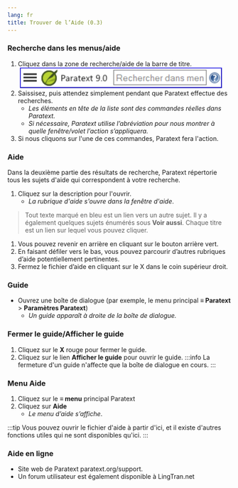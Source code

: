 ```yaml
---
lang: fr
title: Trouver de l’Aide (0.3)
---
```


### Recherche dans les menus/aide

1.  Cliquez dans la zone de recherche/aide de la barre de titre.  
    ![](../../media/6c94fd6369e2a8e17bd819a4fdaa909c.png)  
1.  Saissisez, puis attendez simplement pendant que Paratext effectue des recherches.
     -  *Les éléments en tête de la liste sont des commandes réelles dans Paratext.*
     -  *Si nécessaire, Paratext utilise l’abréviation pour nous montrer à quelle fenêtre/volet l’action s’appliquera.*
1.  Si nous cliquons sur l'une de ces commandes, Paratext fera l'action.

### Aide

Dans la deuxième partie des résultats de recherche, Paratext répertorie tous les sujets d'aide qui correspondent à votre recherche.

1. Cliquez sur la description pour l'ouvrir.
   - *La rubrique d'aide s'ouvre dans la fenêtre d'aide*.
>  Tout texte marqué en bleu est un lien vers un autre sujet.
>  Il y a également quelques sujets énumérés sous **Voir aussi**.
>  Chaque titre est un lien sur lequel vous pouvez cliquer.
1. Vous pouvez revenir en arrière en cliquant sur le bouton arrière vert.
1. En faisant défiler vers le bas, vous pouvez parcourir d’autres rubriques d’aide potentiellement pertinentes.
1. Fermez le fichier d’aide en cliquant sur le X dans le coin supérieur droit.

### Guide

-  Ouvrez une boîte de dialogue (par exemple, le menu principal **≡ Paratext** \> **Paramètres Paratext**)
   - *Un guide apparaît à droite de la boîte de dialogue.*

### Fermer le guide/Afficher le guide

1.  Cliquez sur le **X** rouge pour fermer le guide.
1.  Cliquez sur le lien **Afficher le guide** pour ouvrir le guide.
:::info
La fermeture d'un guide n'affecte que la boîte de dialogue en cours.
:::


### Menu Aide

1.  Cliquez sur le **≡ menu** principal Paratext
1.  Cliquez sur **Aide**
    -  *Le menu d’aide s’affiche*.

:::tip
Vous pouvez ouvrir le fichier d'aide à partir d'ici, et il existe d'autres fonctions utiles qui ne sont disponibles qu'ici.
:::

### Aide en ligne

-  Site web de Paratext paratext.org/support.
-  Un forum utilisateur est également disponible à LingTran.net
